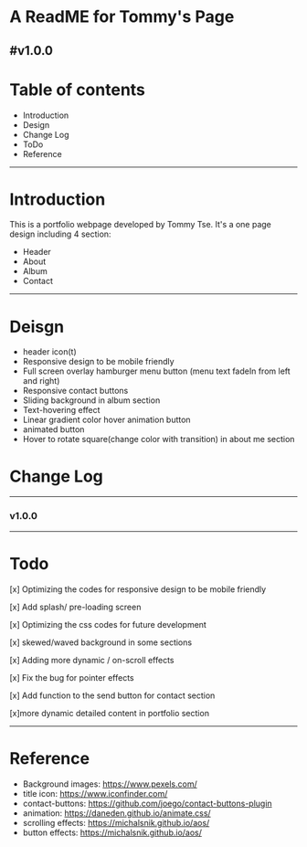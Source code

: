 # A ReadME for Tommy's Page
#v1.0.0
---
# Table of contents

* Introduction
* Design
* Change Log
* ToDo
* Reference

---

# Introduction
This is a portfolio webpage developed by Tommy Tse. It's a one page design including 4 section:
* Header
* About
* Album
* Contact

---

# Deisgn

- header icon(t)
- Responsive design to be mobile friendly
- Full screen overlay hamburger menu button
  (menu text fadeIn from left and right)
- Responsive contact buttons
- Sliding background in album section
- Text-hovering effect
- Linear gradient color hover animation button
- animated button
- Hover to rotate square(change color with transition) in about me section



# Change Log

----
### v1.0.0

----

# Todo

[x] Optimizing the codes for responsive design to be mobile friendly

[x] Add splash/ pre-loading screen

[x] Optimizing the css codes for future development

[x] skewed/waved background in some sections

[x] Adding more dynamic / on-scroll effects

[x] Fix the bug for pointer effects

[x] Add function to the send button for contact section

[x]more dynamic detailed content in portfolio section

---

# Reference

* Background images: https://www.pexels.com/
* title icon: https://www.iconfinder.com/
* contact-buttons: https://github.com/joego/contact-buttons-plugin
* animation: https://daneden.github.io/animate.css/
* scrolling effects: https://michalsnik.github.io/aos/
* button effects: https://michalsnik.github.io/aos/
